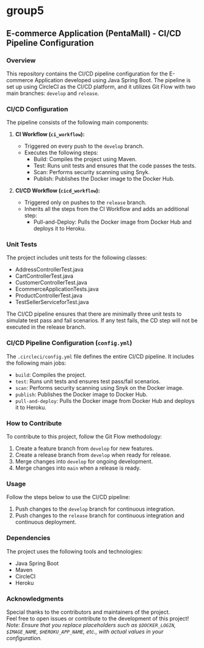 # group5

## E-commerce Application (PentaMall) - CI/CD Pipeline Configuration

### Overview

This repository contains the CI/CD pipeline configuration for the E-commerce Application developed using Java Spring Boot. The pipeline is set up using CircleCI as the CI/CD platform, and it utilizes Git Flow with two main branches: `develop` and `release`.

### CI/CD Configuration

The pipeline consists of the following main components:

1. **CI Workflow (`ci_workflow`):**
   - Triggered on every push to the `develop` branch.
   - Executes the following steps:
     - Build: Compiles the project using Maven.
     - Test: Runs unit tests and ensures that the code passes the tests.
     - Scan: Performs security scanning using Snyk.
     - Publish: Publishes the Docker image to the Docker Hub.

2. **CI/CD Workflow (`cicd_workflow`):**
   - Triggered only on pushes to the `release` branch.
   - Inherits all the steps from the CI Workflow and adds an additional step:
     - Pull-and-Deploy: Pulls the Docker image from Docker Hub and deploys it to Heroku.

### Unit Tests

The project includes unit tests for the following classes:

- AddressControllerTest.java
- CartControllerTest.java
- CustomerControllerTest.java
- EcommerceApplicationTests.java
- ProductControllerTest.java
- TestSellerServiceforTest.java

The CI/CD pipeline ensures that there are minimally three unit tests to simulate test pass and fail scenarios. If any test fails, the CD step will not be executed in the release branch.

### CI/CD Pipeline Configuration (`config.yml`)

The `.circleci/config.yml` file defines the entire CI/CD pipeline. It includes the following main jobs:

- `build`: Compiles the project.
- `test`: Runs unit tests and ensures test pass/fail scenarios.
- `scan`: Performs security scanning using Snyk on the Docker image.
- `publish`: Publishes the Docker image to Docker Hub.
- `pull-and-deploy`: Pulls the Docker image from Docker Hub and deploys it to Heroku.

### How to Contribute

To contribute to this project, follow the Git Flow methodology:

1. Create a feature branch from `develop` for new features.
2. Create a release branch from `develop` when ready for release.
3. Merge changes into `develop` for ongoing development.
4. Merge changes into `main` when a release is ready.

### Usage

Follow the steps below to use the CI/CD pipeline:

1. Push changes to the `develop` branch for continuous integration.
2. Push changes to the `release` branch for continuous integration and continuous deployment.

### Dependencies

The project uses the following tools and technologies:

- Java Spring Boot
- Maven
- CircleCI
- Heroku

### Acknowledgments

Special thanks to the contributors and maintainers of the project. \
Feel free to open issues or contribute to the development of this project! \
*Note: Ensure that you replace placeholders such as `$DOCKER_LOGIN`, `$IMAGE_NAME`, `$HEROKU_APP_NAME`, etc., with actual values in your configuration.*
